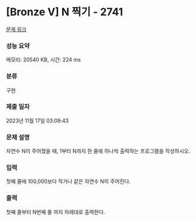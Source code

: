 # [Bronze V] N 찍기 - 2741 

[문제 링크](https://www.acmicpc.net/problem/2741) 

### 성능 요약

메모리: 20540 KB, 시간: 224 ms

### 분류

구현

### 제출 일자

2023년 11월 17일 03:09:43

### 문제 설명

<p style="user-select: auto;">자연수 N이 주어졌을 때, 1부터 N까지 한 줄에 하나씩 출력하는 프로그램을 작성하시오.</p>

### 입력 

 <p style="user-select: auto;">첫째 줄에 100,000보다 작거나 같은 자연수 N이 주어진다.</p>

### 출력 

 <p style="user-select: auto;">첫째 줄부터 N번째 줄 까지 차례대로 출력한다.</p>

